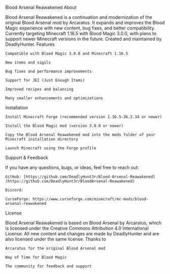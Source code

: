 Blood Arsenal Reawakened
About

Blood Arsenal Reawakened is a continuation and modernization of the original Blood Arsenal mod by Arcaratus.
It expands and improves the Blood Magic experience with new content, bug fixes, and better compatibility.
Currently targeting Minecraft 1.16.5 with Blood Magic 3.0.0, with plans to support newer Minecraft versions in the future.
Created and maintained by DeadlyHunter.
Features

    Compatible with Blood Magic 3.0.0 and Minecraft 1.16.5

    New items and sigils

    Bug fixes and performance improvements

    Support for JEI (Just Enough Items)

    Improved recipes and balancing

    Many smaller enhancements and optimizations

Installation

    Install Minecraft Forge (recommended version 1.16.5-36.2.34 or newer)

    Install the Blood Magic mod (version 3.0.0 or newer)

    Copy the Blood Arsenal Reawakened mod into the mods folder of your Minecraft installation directory

    Launch Minecraft using the Forge profile

Support & Feedback

If you have any questions, bugs, or ideas, feel free to reach out:

    GitHub: [https://github.com/DeadlyHunt3r/Blood-Arsenal-Reawakened](https://github.com/DeadlyHunt3r/BloodArsenal-Reawakened)

    Discord: 

    CurseForge: https://www.curseforge.com/minecraft/mc-mods/blood-arsenal-reawakened

License

Blood Arsenal Reawakened is based on Blood Arsenal by Arcaratus, which is licensed under the Creative Commons Attribution 4.0 International License.
All new content and changes are made by DeadlyHunter and are also licensed under the same license.
Thanks to

    Arcaratus for the original Blood Arsenal mod

    Way of Time for Blood Magic

    The community for feedback and support
